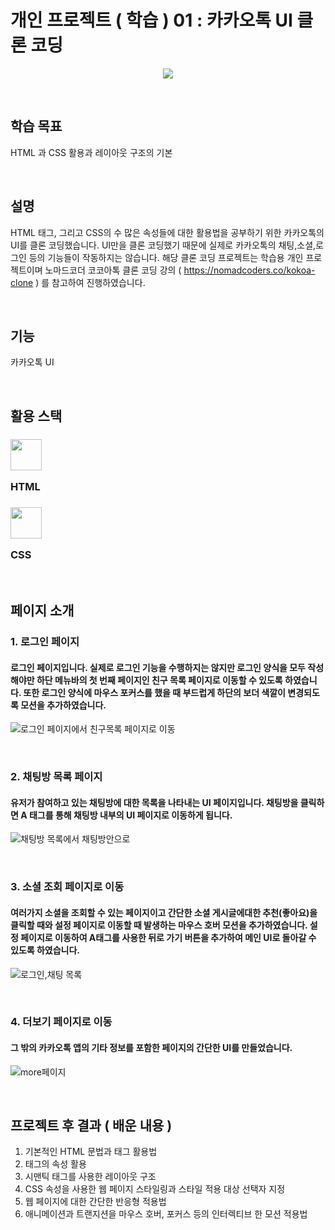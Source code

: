 # 개인 프로젝트 ( 학습 ) 01 : 카카오톡 UI 클론 코딩

<p align="center"><img src="https://play-lh.googleusercontent.com/8_0SDfkFXAFm12A7XEqkyChCdGC055J6fC8JR7qynNuO3qNOczIoNHo4U4lad8xYMJOL"></p>

&nbsp;
&nbsp;

## 학습 목표
HTML 과 CSS 활용과 레이아웃 구조의 기본

&nbsp;
&nbsp;

## 설명
HTML 태그, 그리고 CSS의 수 많은 속성들에 대한 활용법을 공부하기 위한 카카오톡의 UI를 클론 코딩했습니다. UI만을 클론 코딩했기 때문에 실제로 카카오톡의 채팅,소셜,로그인 등의 기능들이 작동하지는 않습니다. 해당 클론 코딩 프로젝트는 학습용 개인 프로젝트이며 노마드코더 코코아톡 클론 코딩 강의 ( https://nomadcoders.co/kokoa-clone ) 를 참고하여 진행하였습니다.

&nbsp;
&nbsp;

## 기능
카카오톡 UI

&nbsp;
&nbsp;

## 활용 스택

### <img src="https://user-images.githubusercontent.com/82381946/164891265-22b836be-a36a-411f-8e50-f7e400d3f0cb.png"  width="50"/> <p>HTML</p> 
### <img src="https://user-images.githubusercontent.com/82381946/164891267-2360c764-827e-4661-9842-a1fd29a41b57.png"  width="50"/>  <p>CSS</p> 


&nbsp;
&nbsp;

## 페이지 소개

### 1. 로그인 페이지
#### 로그인 페이지입니다. 실제로 로그인 기능을 수행하지는 않지만 로그인 양식을 모두 작성해야만 하단 메뉴바의 첫 번째 페이지인 친구 목록 페이지로 이동할 수 있도록 하였습니다. 또한 로그인 양식에 마우스 포커스를 했을 때 부드럽게 하단의 보더 색깔이 변경되도록 모션을 추가하였습니다.
![로그인 페이지에서 친구목록 페이지로 이동](https://user-images.githubusercontent.com/82381946/164736706-99b3c2d0-6e6d-407b-bd2e-c66e8e4dc654.gif)

&nbsp;
&nbsp;

### 2. 채팅방 목록 페이지
#### 유저가 참여하고 있는 채팅방에 대한 목록을 나타내는 UI 페이지입니다. 채팅방을 클릭하면 A 태그를 통해 채팅방 내부의 UI 페이지로 이동하게 됩니다.
![채팅방 목록에서 채팅방안으로](https://user-images.githubusercontent.com/82381946/164737067-20030471-d16f-4881-b046-dfadd916d2d5.gif)

&nbsp;
&nbsp;

### 3. 소셜 조회 페이지로 이동
#### 여러가지 소셜을 조회할 수 있는 페이지이고 간단한 소셜 게시글에대한 추천(좋아요)을 클릭할 때와 설정 페이지로 이동할 때 발생하는 마우스 호버 모션을 추가하였습니다. 설정 페이지로 이동하여 A태그를 사용한 뒤로 가기 버튼을 추가하여 메인 UI로 돌아갈 수 있도록 하였습니다.
![로그인,채팅 목록](https://user-images.githubusercontent.com/82381946/164737213-2b5eba44-6216-4aa5-bb39-6bb29e79dffb.gif)

&nbsp;
&nbsp;

### 4. 더보기 페이지로 이동
#### 그 밖의 카카오톡 앱의 기타 정보를 포함한 페이지의 간단한 UI를 만들었습니다.
![more페이지](https://user-images.githubusercontent.com/82381946/164737408-98c53bd0-3810-492c-98e4-03a21ee3dc8e.gif)

&nbsp;
&nbsp;

## 프로젝트 후 결과 ( 배운 내용 )
1. 기본적인 HTML 문법과 태그 활용법
2. 태그의 속성 활용
3. 시맨틱 태그를 사용한 레이아웃 구조
4. CSS 속성을 사용한 웹 페이지 스타일링과 스타일 적용 대상 선택자 지정
5. 웹 페이지에 대한 간단한 반응형 적용법
6. 애니메이션과 트랜지션을 마우스 호버, 포커스 등의 인터렉티브 한 모션 적용법

